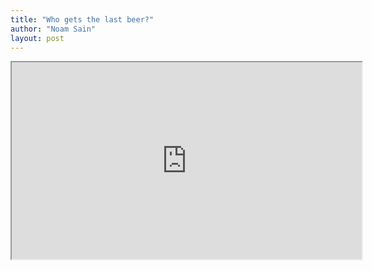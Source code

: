 ```yaml
---
title: "Who gets the last beer?"
author: "Noam Sain"
layout: post
---
```


<iframe width="560" height="315" src="https://www.youtube.com/embed/Y9rUuS60vpI" title="Fwd: Who gets the last beer" allowfullscreen></iframe>
